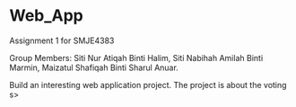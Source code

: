 # Web_App
Assignment 1 for SMJE4383

Group Members:
Siti Nur Atiqah Binti Halim,
Siti Nabihah Amilah Binti Marmin,
Maizatul Shafiqah Binti Sharul Anuar.

Build an interesting web application project. The project is about the voting s>



